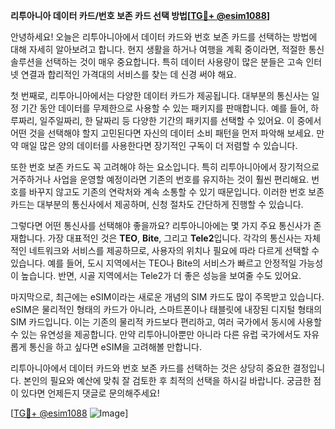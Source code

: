 **리투아니아 데이터 카드/번호 보존 카드 선택 방법[[TG💪+ @esim1088](https://t.me/s/esim1088)]**

안녕하세요! 오늘은 리투아니아에서 데이터 카드와 번호 보존 카드를 선택하는 방법에 대해 자세히 알아보려고 합니다. 현지 생활을 하거나 여행을 계획 중이라면, 적절한 통신 솔루션을 선택하는 것이 매우 중요합니다. 특히 데이터 사용량이 많은 분들은 고속 인터넷 연결과 합리적인 가격대의 서비스를 찾는 데 신경 써야 해요.

첫 번째로, 리투아니아에서는 다양한 데이터 카드가 제공됩니다. 대부분의 통신사는 일정 기간 동안 데이터를 무제한으로 사용할 수 있는 패키지를 판매합니다. 예를 들어, 하루짜리, 일주일짜리, 한 달짜리 등 다양한 기간의 패키지를 선택할 수 있어요. 이 중에서 어떤 것을 선택해야 할지 고민된다면 자신의 데이터 소비 패턴을 먼저 파악해 보세요. 만약 매일 많은 양의 데이터를 사용한다면 장기적인 구독이 더 저렴할 수 있습니다.

또한 번호 보존 카드도 꼭 고려해야 하는 요소입니다. 특히 리투아니아에서 장기적으로 거주하거나 사업을 운영할 예정이라면 기존의 번호를 유지하는 것이 훨씬 편리해요. 번호를 바꾸지 않고도 기존의 연락처와 계속 소통할 수 있기 때문입니다. 이러한 번호 보존 카드는 대부분의 통신사에서 제공하며, 신청 절차도 간단하게 진행할 수 있습니다.

그렇다면 어떤 통신사를 선택해야 좋을까요? 리투아니아에는 몇 가지 주요 통신사가 존재합니다. 가장 대표적인 것은 **TEO**, **Bite**, 그리고 **Tele2**입니다. 각각의 통신사는 자체적인 네트워크와 서비스를 제공하므로, 사용자의 위치나 필요에 따라 다르게 선택할 수 있습니다. 예를 들어, 도시 지역에서는 TEO나 Bite의 서비스가 빠르고 안정적일 가능성이 높습니다. 반면, 시골 지역에서는 Tele2가 더 좋은 성능을 보여줄 수도 있어요.

마지막으로, 최근에는 eSIM이라는 새로운 개념의 SIM 카드도 많이 주목받고 있습니다. eSIM은 물리적인 형태의 카드가 아니라, 스마트폰이나 태블릿에 내장된 디지털 형태의 SIM 카드입니다. 이는 기존의 물리적 카드보다 편리하고, 여러 국가에서 동시에 사용할 수 있는 유연성을 제공합니다. 만약 리투아니아뿐만 아니라 다른 유럽 국가에서도 자유롭게 통신을 하고 싶다면 eSIM을 고려해볼 만합니다.

리투아니아에서 데이터 카드와 번호 보존 카드를 선택하는 것은 상당히 중요한 결정입니다. 본인의 필요와 예산에 맞춰 잘 검토한 후 최적의 선택을 하시길 바랍니다. 궁금한 점이 있다면 언제든지 댓글로 문의해주세요!

[[TG💪+ @esim1088](https://t.me/s/esim1088) ![Image](https://i.postimg.cc/Y0z9fWf4/image.png)]